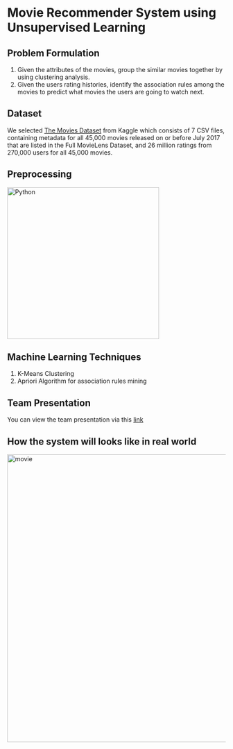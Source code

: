 # Movie Recommender System using Unsupervised Learning

## Problem Formulation
1. Given the attributes of the movies, group the similar movies together by using clustering analysis.
2. Given the users rating histories, identify the association rules among the movies to predict what movies the users are going to watch next.

## Dataset
We selected [The Movies Dataset](https://www.kaggle.com/rounakbanik/the-movies-dataset) from Kaggle which consists of 7 CSV files, containing metadata for all 45,000 movies released on or before July 2017 that are listed in the Full MovieLens Dataset, and 26 million ratings from 270,000 users for all 45,000 movies. 

## Preprocessing
<img align="middle" alt="Python" width="350" src="https://user-images.githubusercontent.com/78056833/138011652-7a5f2545-73d0-4bfa-abbc-247af684ee1d.png" />

## Machine Learning Techniques
1. K-Means Clustering
2. Apriori Algorithm for association rules mining

## Team Presentation
You can view the team presentation via this [link](https://spark.adobe.com/page/5LdV3RV1i3Ubk/)

## How the system will looks like in real world
<img width="664" alt="movie" src="https://user-images.githubusercontent.com/78056833/138011033-c014a787-178d-4287-90c0-e4a9a23b7d58.png">
